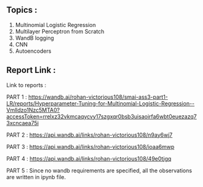 ## Topics : 
1. Multinomial Logistic Regression
2. Multilayer Perceptron from Scratch
3. WandB logging
4. CNN
5. Autoencoders


## Report Link : 
Link to reports :

PART 1 : https://wandb.ai/rohan-victorious108/smai-ass3-part1-LR/reports/Hyperparameter-Tuning-for-Multinomial-Logistic-Regression--Vmlldzo1Nzc5MTA0?accessToken=rrelxz32vkmcaqycvy17szgxqr0bsb3uisaoirfa6wbt0euezazq73xcncaea75i

PART 2 : https://api.wandb.ai/links/rohan-victorious108/n9ay6wj7

PART 3 : https://api.wandb.ai/links/rohan-victorious108/ioaa6mwp

PART 4 : https://api.wandb.ai/links/rohan-victorious108/49e0tjgq

PART 5 : Since no wandb requirements are specified, all the observations are written in ipynb file.